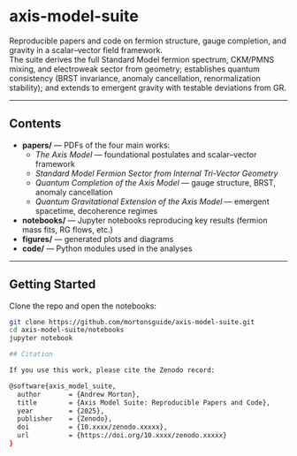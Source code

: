 # axis-model-suite

Reproducible papers and code on fermion structure, gauge completion, and gravity in a scalar–vector field framework.  
The suite derives the full Standard Model fermion spectrum, CKM/PMNS mixing, and electroweak sector from geometry; establishes quantum consistency (BRST invariance, anomaly cancellation, renormalization stability); and extends to emergent gravity with testable deviations from GR.

---

## Contents

- **papers/** — PDFs of the four main works:
  - *The Axis Model* — foundational postulates and scalar–vector framework
  - *Standard Model Fermion Sector from Internal Tri-Vector Geometry*
  - *Quantum Completion of the Axis Model* — gauge structure, BRST, anomaly cancellation
  - *Quantum Gravitational Extension of the Axis Model* — emergent spacetime, decoherence regimes
- **notebooks/** — Jupyter notebooks reproducing key results (fermion mass fits, RG flows, etc.)
- **figures/** — generated plots and diagrams
- **code/** — Python modules used in the analyses

---

## Getting Started

Clone the repo and open the notebooks:

```bash
git clone https://github.com/mortonsguide/axis-model-suite.git
cd axis-model-suite/notebooks
jupyter notebook

## Citation

If you use this work, please cite the Zenodo record:

@software{axis_model_suite,
  author       = {Andrew Morton},
  title        = {Axis Model Suite: Reproducible Papers and Code},
  year         = {2025},
  publisher    = {Zenodo},
  doi          = {10.xxxx/zenodo.xxxxx},
  url          = {https://doi.org/10.xxxx/zenodo.xxxxx}
}
